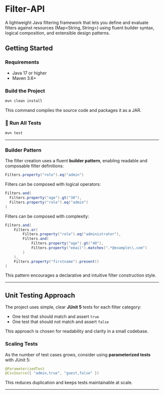 # Filter‑API
A lightweight Java filtering framework that lets you define and evaluate filters against resources (Map<String, String>) using fluent builder syntax, logical composition, and extensible design patterns.

## Getting Started

### Requirements

* Java 17 or higher
* Maven 3.6+

### Build the Project

```bash
mvn clean install
```

This command compiles the source code and packages it as a JAR.

### 🧪 Run All Tests

```bash
mvn test
```

---

### Builder Pattern

The filter creation uses a fluent **builder pattern**, enabling readable and composable filter definitions:

```java
Filters.property("role").eq("admin")
```

Filters can be composed with logical operators:

```java
Filters.and(
  Filters.property("age").gt("30"),
  Filters.property("role").eq("admin")
)
```
Filters can be composed with complexity:

```java
Filters.and(
    Filters.or(
        Filters.property("role").eq("administrator"),
        Filters.and(
            Filters.property("age").gt("40"),
            Filters.property("email").matches(".*@example\\.com")
        )
    ),
    Filters.property("firstname").present()
)
```

This pattern encourages a declarative and intuitive filter construction style.

---

##  Unit Testing Approach

The project uses simple, clear **JUnit 5** tests for each filter category:

* One test that should match and assert `true`
* One test that should not match and assert `false`

This approach is chosen for readability and clarity in a small codebase.

### Scaling Tests

As the number of test cases grows, consider using **parameterized tests** with JUnit 5:

```java
@ParameterizedTest
@CsvSource({ "admin,true", "guest,false" })
```

This reduces duplication and keeps tests maintainable at scale.

---
